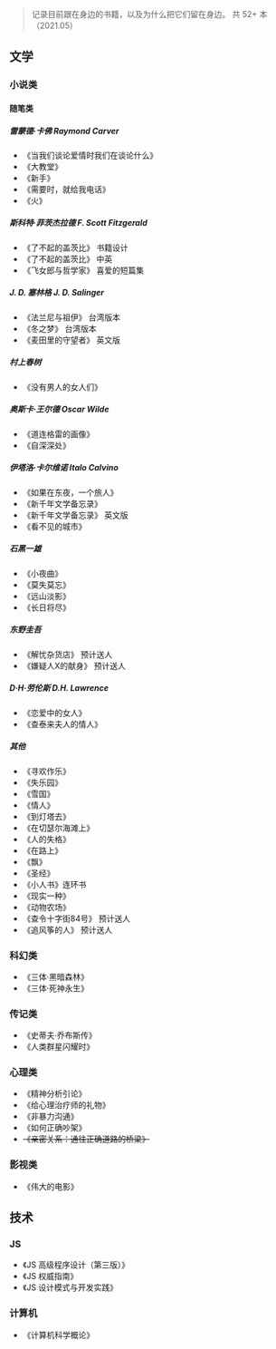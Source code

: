 
> 记录目前跟在身边的书籍，以及为什么把它们留在身边。
> 共 52+ 本（2021.05）

## 文学

### 小说类

#### 随笔类

##### 雷蒙德·卡佛 Raymond Carver

* 《当我们谈论爱情时我们在谈论什么》
* 《大教堂》
* 《新手》
* 《需要时，就给我电话》
* 《火》

##### 斯科特·菲茨杰拉德 F. Scott Fitzgerald

* 《了不起的盖茨比》 书籍设计
* 《了不起的盖茨比》 中英
* 《飞女郎与哲学家》 喜爱的短篇集

##### J. D. 塞林格 J. D. Salinger

* 《法兰尼与祖伊》 台湾版本
* 《冬之梦》 台湾版本
* 《麦田里的守望者》 英文版

##### 村上春树

* 《没有男人的女人们》

##### 奥斯卡·王尔德 Oscar Wilde

* 《道连格雷的画像》
* 《自深深处》

##### 伊塔洛·卡尔维诺 Italo Calvino

* 《如果在东夜，一个旅人》
* 《新千年文学备忘录》
* 《新千年文学备忘录》 英文版
* 《看不见的城市》

##### 石黑一雄

* 《小夜曲》
* 《莫失莫忘》
* 《远山淡影》
* 《长日将尽》

##### 东野圭吾

* 《解忧杂货店》 预计送人
* 《嫌疑人X的献身》 预计送人

##### D·H·劳伦斯 D.H. Lawrence

* 《恋爱中的女人》
* 《查泰来夫人的情人》

##### 其他

* 《寻欢作乐》
* 《失乐园》
* 《雪国》
* 《情人》
* 《到灯塔去》
* 《在切瑟尔海滩上》
* 《人的失格》
* 《在路上》
* 《飘》
* 《圣经》
* 《小人书》连环书
* 《现实一种》
* 《动物农场》
* 《查令十字街84号》 预计送人
* 《追风筝的人》 预计送人

### 科幻类

* 《三体·黑暗森林》
* 《三体·死神永生》

### 传记类

* 《史蒂夫·乔布斯传》
* 《人类群星闪耀时》

### 心理类

* 《精神分析引论》
* 《给心理治疗师的礼物》
* 《非暴力沟通》
* 《如何正确吵架》
* ~~《亲密关系：通往正确道路的桥梁》~~

### 影视类

* 《伟大的电影》

## 技术

### JS

* 《JS 高级程序设计（第三版）》
* 《JS 权威指南》
* 《JS 设计模式与开发实践》

### 计算机

* 《计算机科学概论》
